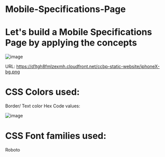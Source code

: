 # Mobile-Specifications-Page
# Let's build a Mobile Specifications Page by applying the concepts
![image](https://github.com/user-attachments/assets/8e1718f1-250e-4058-a5cd-515b4b3465a1)

URL: https://d1tgh8fmlzexmh.cloudfront.net/ccbp-static-website/iphoneX-bg.png



# CSS Colors used:
Border/ Text color Hex Code values:

![image](https://github.com/user-attachments/assets/826c7749-abec-4347-808a-e5f579096a42)


# CSS Font families used:

Roboto
